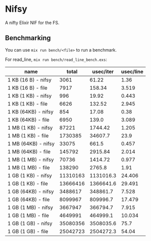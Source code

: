 # Nifsy

A nifty Elixir NIF for the FS.

## Benchmarking

You can use `mix run bench/<file>` to run a benchmark.

For read_line, `mix run bench/read_line_bench.exs`:

| name                | total      | usec/iter    | usec/line |
| ------------------- | ---------- | ------------ | --------- |
| 1 KB (16 B) - nifsy | 3061       | 61.22        | 1.36      |
| 1 KB (16 B) - file  | 7917       | 158.34       | 3.519     |
| 1 KB (1 KB) - nifsy | 996        | 19.92        | 0.443     |
| 1 KB (1 KB) - file  | 6626       | 132.52       | 2.945     |
| 1 KB (64KB) - nifsy | 854        | 17.08        | 0.38      |
| 1 KB (64KB) - file  | 6950       | 139.0        | 3.089     |
| 1 MB (1 KB) - nifsy | 87221      | 1744.42      | 1.205     |
| 1 MB (1 KB) - file  | 1730385    | 34607.7      | 23.9      |
| 1 MB (64KB) - nifsy | 33075      | 661.5        | 0.457     |
| 1 MB (64KB) - file  | 145792     | 2915.84      | 2.014     |
| 1 MB (1 MB) - nifsy | 70736      | 1414.72      | 0.977     |
| 1 MB (1 MB) - file  | 138290     | 2765.8       | 1.91      |
| 1 GB (1 KB) - nifsy | 11310163   | 1131016.3    | 24.406    |
| 1 GB (1 KB) - file  | 13666416   | 1366641.6    | 29.491    |
| 1 GB (64KB) - nifsy | 3488617    | 348861.7     | 7.528     |
| 1 GB (64KB) - file  | 8099967    | 809996.7     | 17.479    |
| 1 GB (1 MB) - nifsy | 3667947    | 366794.7     | 7.915     |
| 1 GB (1 MB) - file  | 4649991    | 464999.1     | 10.034    |
| 1 GB (1 GB) - nifsy | 35080356   | 3508035.6    | 75.7      |
| 1 GB (1 GB) - file  | 25042723   | 2504272.3    | 54.04     |

